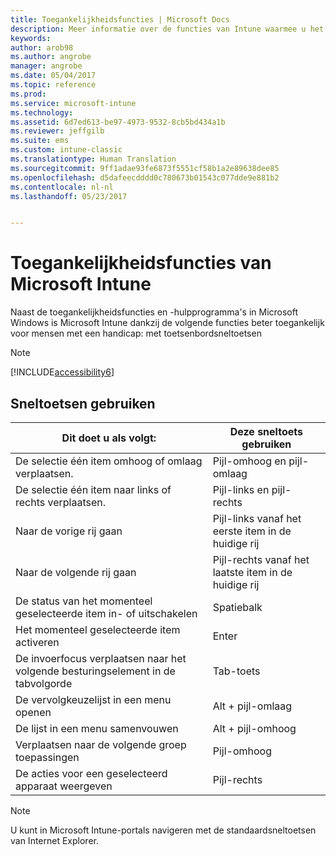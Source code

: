 ```yaml
---
title: Toegankelijkheidsfuncties | Microsoft Docs
description: Meer informatie over de functies van Intune waarmee u het programma beter toegankelijk kunt maken voor mensen met een handicap.
keywords: 
author: arob98
ms.author: angrobe
manager: angrobe
ms.date: 05/04/2017
ms.topic: reference
ms.prod: 
ms.service: microsoft-intune
ms.technology: 
ms.assetid: 6d7ed613-be97-4973-9532-8cb5bd434a1b
ms.reviewer: jeffgilb
ms.suite: ems
ms.custom: intune-classic
ms.translationtype: Human Translation
ms.sourcegitcommit: 9ff1adae93fe6873f5551cf58b1a2e89638dee85
ms.openlocfilehash: d5dafeecdddd0c780673b01543c077dde9e881b2
ms.contentlocale: nl-nl
ms.lasthandoff: 05/23/2017


---
```


# <a name="accessibility-features-of-microsoft-intune"></a>Toegankelijkheidsfuncties van Microsoft Intune
Naast de toegankelijkheidsfuncties en -hulpprogramma's in Microsoft Windows is Microsoft Intune dankzij de volgende functies beter toegankelijk voor mensen met een handicap: met toetsenbordsneltoetsen

> [!NOTE]
> [!INCLUDE[accessibility6](./includes/accessibility6_md.md)]

## <a name="using-keyboard-shortcuts"></a>Sneltoetsen gebruiken

|Dit doet u als volgt:|Deze sneltoets gebruiken|
|--------------|------------------------------|
|De selectie één item omhoog of omlaag verplaatsen.|Pijl-omhoog en pijl-omlaag|
|De selectie één item naar links of rechts verplaatsen.|Pijl-links en pijl-rechts|
|Naar de vorige rij gaan|Pijl-links vanaf het eerste item in de huidige rij|
|Naar de volgende rij gaan|Pijl-rechts vanaf het laatste item in de huidige rij|
|De status van het momenteel geselecteerde item in- of uitschakelen|Spatiebalk|
|Het momenteel geselecteerde item activeren|Enter|
|De invoerfocus verplaatsen naar het volgende besturingselement in de tabvolgorde|Tab-toets|
|De vervolgkeuzelijst in een menu openen|Alt + pijl-omlaag|
|De lijst in een menu samenvouwen|Alt + pijl-omhoog|
|Verplaatsen naar de volgende groep toepassingen|Pijl-omhoog|
|De acties voor een geselecteerd apparaat weergeven|Pijl-rechts|
> [!NOTE]
> U kunt in Microsoft Intune-portals navigeren met de standaardsneltoetsen van Internet Explorer.

